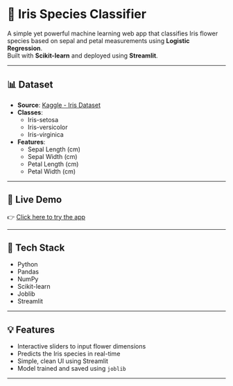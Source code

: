 # 🌸 Iris Species Classifier

A simple yet powerful machine learning web app that classifies Iris flower species based on sepal and petal measurements using **Logistic Regression**.  
Built with **Scikit-learn** and deployed using **Streamlit**.

---

## 📊 Dataset

- **Source**: [Kaggle - Iris Dataset](https://www.kaggle.com/datasets/saurabh00007/iriscsv)
- **Classes**: 
  - Iris-setosa
  - Iris-versicolor
  - Iris-virginica
- **Features**:
  - Sepal Length (cm)
  - Sepal Width (cm)
  - Petal Length (cm)
  - Petal Width (cm)

---

## 🚀 Live Demo

👉 [Click here to try the app](https://iris-species-classifiers.streamlit.app/)  

---

## 🧠 Tech Stack

- Python
- Pandas
- NumPy
- Scikit-learn
- Joblib
- Streamlit

---

## 💡 Features

- Interactive sliders to input flower dimensions
- Predicts the Iris species in real-time
- Simple, clean UI using Streamlit
- Model trained and saved using `joblib`

---
